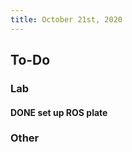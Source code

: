 ```yaml
---
title: October 21st, 2020
---
```


## **To-Do**
### **Lab**
#### DONE set up ROS plate

### **Other**

